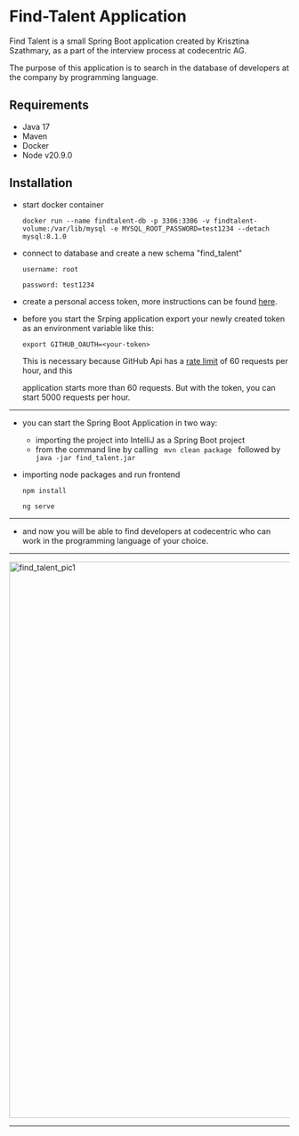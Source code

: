 # Find-Talent Application



Find Talent is a small Spring Boot application created by Krisztina Szathmary, as a part of the interview process at codecentric AG.

The purpose of this application is to search in the database of developers at the company by programming language.


## Requirements

- Java 17
- Maven
- Docker
- Node v20.9.0


## Installation
- start docker container
   ```
   docker run --name findtalent-db -p 3306:3306 -v findtalent-volume:/var/lib/mysql -e MYSQL_ROOT_PASSWORD=test1234 --detach mysql:8.1.0
   ```
- connect to database and create a new schema "find_talent"
  
  ```
  username: root

  password: test1234
  ```

- create a personal access token, more instructions can be found [here](https://docs.github.com/en/authentication/keeping-your-account-and-data-secure/managing-your-personal-access-tokens#creating-a-personal-access-token-classic).

- before you start the Srping application export your newly created token as an environment variable like this:

  ```
  export GITHUB_OAUTH=<your-token>
  ``` 

  This is necessary because GitHub Api has a [rate limit](https://docs.github.com/en/rest/using-the-rest-api/rate-limits-for-the-rest-api?apiVersion=2022-11-28#primary-rate-limit-for-unauthenticated-users) of 60 requests per hour, and this 

  application starts more than 60 requests. But with the token, you can start 5000 requests per hour.



----------------------------------------------------------------------------------------------------------------------------

- you can start the Spring Boot Application in two way:
     - importing the project into IntelliJ as a Spring Boot project
     - from the command line by calling `  mvn clean package  ` followed by `  java -jar find_talent.jar  `

- importing node packages and run frontend

    ```
    npm install
    
    ng serve
     ```


----------------------------------------------------------------------------------------------------------------------------



- and now you will be able to find developers at codecentric who can work in the programming language of your choice.



----------------------------------------------------------------------------------------------------------------------------



<img width="1000" alt="find_talent_pic1" src="https://github.com/SzathmaryKriszti/find_talent/assets/131468067/ca7afd6a-e4b0-43d9-85a9-6394699cbf7d"> 



----------------------------------------------------------------------------------------------------------------------------






